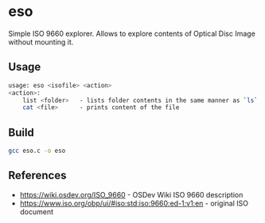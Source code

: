 # eso
Simple ISO 9660 explorer. 
Allows to explore contents of Optical Disc Image without mounting it.

## Usage
```bash
usage: eso <isofile> <action>
<action>:
    list <folder>   - lists folder contents in the same manner as `ls` does
    cat <file>      - prints content of the file
```

## Build
```bash
gcc eso.c -o eso
```

## References
- https://wiki.osdev.org/ISO_9660 - OSDev Wiki ISO 9660 description
- https://www.iso.org/obp/ui/#iso:std:iso:9660:ed-1:v1:en - original ISO document
